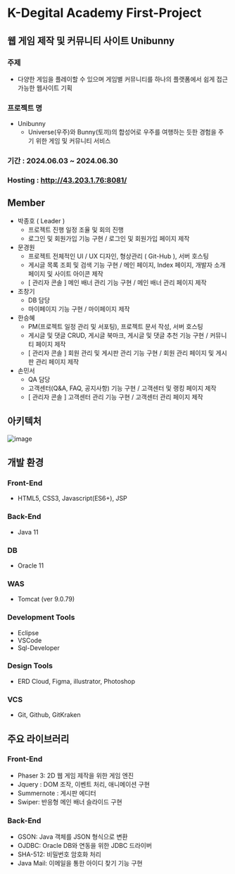 # K-Degital Academy First-Project
## 웹 게임 제작 및 커뮤니티 사이트 Unibunny
### 주제
- 다양한 게임을 플레이할 수 있으며 게임별 커뮤니티를 하나의 플랫폼에서 쉽게 접근 가능한 웹사이트 기획
### 프로젝트 명
- Unibunny
  - Universe(우주)와 Bunny(토끼)의 합성어로 우주를 여행하는 듯한 경험을 주기 위한 게임 및 커뮤니티 서비스
### 기간 : 2024.06.03 ~ 2024.06.30
### Hosting : http://43.203.1.76:8081/

## Member
- 박종호 ( Leader )
  - 프로젝트 진행 일정 조율 및 회의 진행
  - 로그인 및 회원가입 기능 구현 / 로그인 및 회원가입 페이지 제작
- 문경원
  - 프로젝트 전체적인 UI / UX 디자인, 형상관리 ( Git-Hub ), 서버 호스팅
  - 게시글 목록 조회 및 검색 기능 구현 / 메인 페이지, Index 페이지, 개발자 소개 페이지 및 사이트 아이콘 제작
  - [ 관리자 콘솔 ] 메인 배너 관리 기능 구현 / 메인 배너 관리 페이지 제작
- 조창기
  - DB 담당
  - 마이페이지 기능 구현 / 마이페이지 제작
- 한승혜
  - PM(프로젝트 일정 관리 및 서포팅), 프로젝트 문서 작성, 서버 호스팅
  - 게시글 및 댓글 CRUD, 게시글 북마크, 게시글 및 댓글 추천 기능 구현 / 커뮤니티 페이지 제작
  - [ 관리자 콘솔 ] 회원 관리 및 게시판 관리 기능 구현 / 회원 관리 페이지 및 게시판 관리 페이지 제작
- 손민서
  - QA 담당
  - 고객센터(Q&A, FAQ, 공지사항) 기능 구현 / 고객센터 및 랭킹 페이지 제작
  - [ 관리자 콘솔 ] 고객센터 관리 기능 구현 / 고객센터 관리 페이지 제작

## 아키텍처
![image](https://github.com/user-attachments/assets/a2597b4f-b1ba-4f78-b68a-36c7c8b975d1)

## 개발 환경
### Front-End
- HTML5, CSS3, Javascript(ES6+), JSP
### Back-End
- Java 11
### DB
- Oracle 11
### WAS 
- Tomcat (ver 9.0.79)
### Development Tools
- Eclipse
- VSCode
- Sql-Developer
### Design Tools
- ERD Cloud, Figma, illustrator, Photoshop 
### VCS
- Git, Github, GitKraken

## 주요 라이브러리
### Front-End
- Phaser 3: 2D 웹 게임 제작을 위한 게임 엔진
- Jquery : DOM 조작, 이벤트 처리, 애니메이션 구현
- Summernote : 게시판 에디터
- Swiper: 반응형 메인 배너 슬라이드 구현

### Back-End
- GSON: Java 객체를 JSON 형식으로 변환
- OJDBC: Oracle DB와 연동을 위한 JDBC 드라이버
- SHA-512: 비밀번호 암호화 처리
- Java Mail: 이메일을 통한 아이디 찾기 기능 구현
